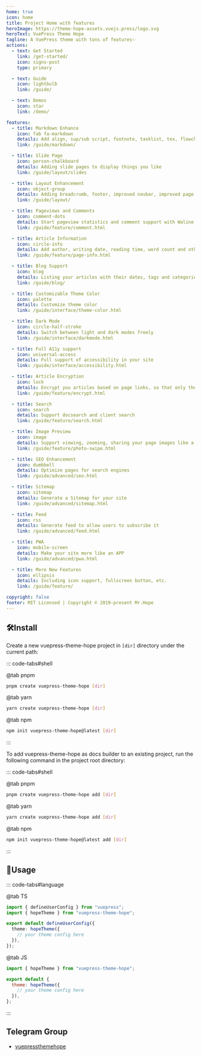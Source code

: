 ```yaml
---
home: true
icon: home
title: Project Home with features
heroImage: https://theme-hope-assets.vuejs.press/logo.svg
heroText: VuePress Theme Hope
tagline: A VuePress theme with tons of features✨
actions:
  - text: Get Started
    link: /get-started/
    icon: signs-post
    type: primary

  - text: Guide
    icon: lightbulb
    link: /guide/

  - text: Demos
    icon: star
    link: /demo/

features:
  - title: Markdown Enhance
    icon: fab fa-markdown
    details: Add align, sup/sub script, footnote, tasklist, tex, flowchart, diagram, mark and presentation support in Markdown
    link: /guide/markdown/

  - title: Slide Page
    icon: person-chalkboard
    details: Adding slide pages to display things you like
    link: /guide/layout/slides

  - title: Layout Enhancement
    icon: object-group
    details: Adding breadcrumb, footer, improved navbar, improved page nav and etc.
    link: /guide/layout/

  - title: Pageviews and Comments
    icon: comment-dots
    details: Start pageview statistics and comment support with Waline
    link: /guide/feature/comment.html

  - title: Article Information
    icon: circle-info
    details: Add author, writing date, reading time, word count and other information to your article
    link: /guide/feature/page-info.html

  - title: Blog Support
    icon: blog
    details: Listing your articles with their dates, tags and categories with some awesome layouts
    link: /guide/blog/

  - title: Customizable Theme Color
    icon: palette
    details: Customize theme color
    link: /guide/interface/theme-color.html

  - title: Dark Mode
    icon: circle-half-stroke
    details: Switch between light and dark modes freely
    link: /guide/interface/darkmode.html

  - title: Full A11y support
    icon: universal-access
    details: Full support of accessibility in your site
    link: /guide/interface/accessibility.html

  - title: Article Encryption
    icon: lock
    details: Encrypt you articles based on page links, so that only the one you want could see them
    link: /guide/feature/encrypt.html

  - title: Search
    icon: search
    details: Support docsearch and client search
    link: /guide/feature/search.html

  - title: Image Preview
    icon: image
    details: Support viewing, zooming, sharing your page images like a gallery
    link: /guide/feature/photo-swipe.html

  - title: SEO Enhancement
    icon: dumbbell
    details: Optimize pages for search engines
    link: /guide/advanced/seo.html

  - title: Sitemap
    icon: sitemap
    details: Generate a Sitemap for your site
    link: /guide/advanced/sitemap.html

  - title: Feed
    icon: rss
    details: Generate feed to allow users to subscribe it
    link: /guide/advanced/feed.html

  - title: PWA
    icon: mobile-screen
    details: Make your site more like an APP
    link: /guide/advanced/pwa.html

  - title: More New Features
    icon: ellipsis
    details: Including icon support, fullscreen button, etc.
    link: /guide/feature/

copyright: false
footer: MIT Licensed | Copyright © 2019-present Mr.Hope
---
```


## 🛠Install

Create a new vuepress-theme-hope project in `[dir]` directory under the current path:

::: code-tabs#shell

@tab pnpm

```bash
pnpm create vuepress-theme-hope [dir]
```

@tab yarn

```bash
yarn create vuepress-theme-hope [dir]
```

@tab npm

```bash
npm init vuepress-theme-hope@latest [dir]
```

:::

To add vuepress-theme-hope as docs builder to an existing project, run the following command in the project root directory:

::: code-tabs#shell

@tab pnpm

```bash
pnpm create vuepress-theme-hope add [dir]
```

@tab yarn

```bash
yarn create vuepress-theme-hope add [dir]
```

@tab npm

```bash
npm init vuepress-theme-hope@latest add [dir]
```

:::

## 🚀Usage

::: code-tabs#language

@tab TS

```ts title=".vuepress/config.ts"
import { defineUserConfig } from "vuepress";
import { hopeTheme } from "vuepress-theme-hope";

export default defineUserConfig({
  theme: hopeTheme({
    // your theme config here
  }),
});
```

@tab JS

```js title=".vuepress/config.js"
import { hopeTheme } from "vuepress-theme-hope";

export default {
  theme: hopeTheme({
    // your theme config here
  }),
};
```

:::

## Telegram Group

- [vuepressthemehope](https://t.me/vuepressthemehope)
